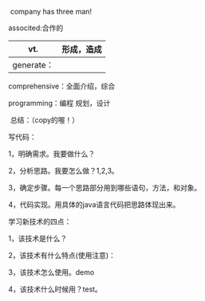 ​	company has three man!

associted:合作的



| vt.       | 形成，造成 |
| --------- | ----- |
| generate： |       |

comprehensive：全面介绍，综合

programming：编程   规划，设计



​     				总结：（copy的喔！）

写代码：

1，明确需求。我要做什么？

2，分析思路。我要怎么做？1,2,3。

3，确定步骤。每一个思路部分用到哪些语句，方法，和对象。

4，代码实现。用具体的java语言代码把思路体现出来。

 

学习新技术的四点：

1，该技术是什么？

2，该技术有什么特点(使用注意)：

3，该技术怎么使用。demo

4，该技术什么时候用？test。